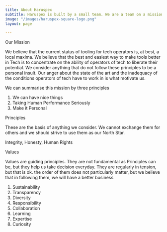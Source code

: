 ```yaml
---
title: About Haruspex
subtitle: Haruspex is built by a small team. We are a team on a mission
image: "/images/haruspex-square-logo.png"
layout: page

---
```

Our Mission

We believe that the current status of tooling for tech operators is, at best,  a local maxima. We believe that the best and easiest way to make tools better in Tech is to concentrate on the ability of operators of tech to liberate their potential. We consider anything that do not follow these principles to be a personal insult. Our anger about the state of the art and the inadequacy of the conditions operators of tech have to work in is what motivate us.

We can summarise this mission by three principles

1. We can have nice things
2. Taking Human Performance Seriously
3. Make it Personal

Principles

These are the basis of anything we consider. We cannot exchange them for others and we should strive to use them as our North Star.

Integrity, Honesty, Human Rights

Values

Values are guiding principles. They are not fundamental as Principles can be, but they help us take decision everyday. They are regularly in tension, but that is ok. the order of them does not particularly matter, but we believe that in following them, we will have a better business

1. Sustainability
2. Transparency
3. Diversity
4. Responsibility
5. Collaboration
6. Learning
7. Expertise
8. Curiosity